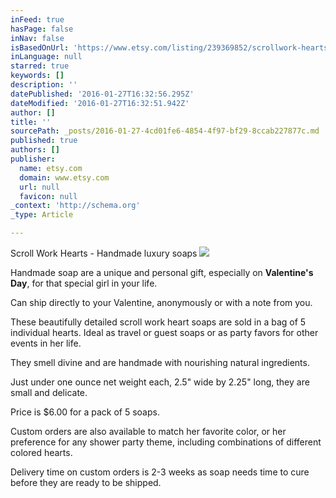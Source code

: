 ```yaml
---
inFeed: true
hasPage: false
inNav: false
isBasedOnUrl: 'https://www.etsy.com/listing/239369852/scrollwork-hearts-handmade-soaps-for?ref=shop_home_active_10'
inLanguage: null
starred: true
keywords: []
description: ''
datePublished: '2016-01-27T16:32:56.295Z'
dateModified: '2016-01-27T16:32:51.942Z'
author: []
title: ''
sourcePath: _posts/2016-01-27-4cd01fe6-4854-4f97-bf29-8ccab227877c.md
published: true
authors: []
publisher:
  name: etsy.com
  domain: www.etsy.com
  url: null
  favicon: null
_context: 'http://schema.org'
_type: Article

---
```

Scroll Work Hearts - Handmade luxury soaps ![](https://img1.etsystatic.com/069/0/11348819/il_570xN.806903281_p9ix.jpg)

Handmade soap are a unique and personal gift, especially on **Valentine's Day**, for that special girl in your life.

Can ship directly to your Valentine, anonymously or with a note from you.

These beautifully detailed scroll work heart soaps are sold in a bag of 5 individual hearts. Ideal as travel or guest soaps or as party favors for other events in her life.

They smell divine and are handmade with nourishing natural ingredients.

Just under one ounce net weight each, 2.5" wide by 2.25" long, they are small and delicate. 

Price is $6.00 for a pack of 5 soaps.

Custom orders are also available to match her favorite color, or her preference for any shower party theme, including combinations of different colored hearts.

Delivery time on custom orders is 2-3 weeks as soap needs time to cure before they are ready to be shipped.
